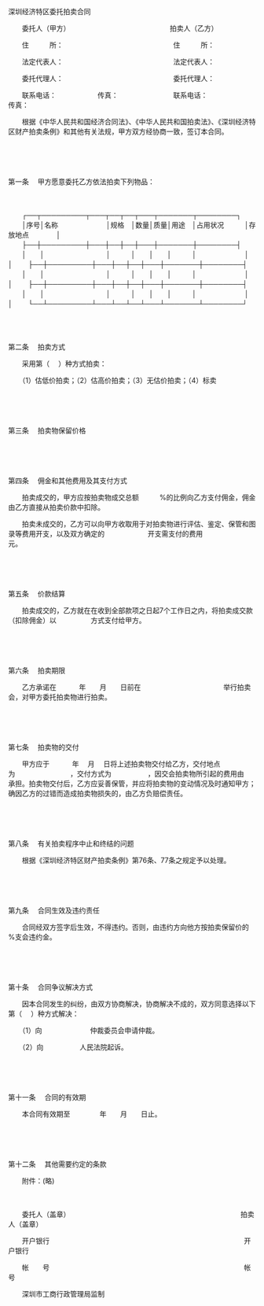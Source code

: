 



深圳经济特区委托拍卖合同



 

　　委托人（甲方）　　　　　　　　　　　　　　　拍卖人（乙方）

　　住　　　所：　　　　　　　　　　　　　　　　住　　　所：

　　法定代表人：　　　　　　　　　　　　　　　　法定代表人：

　　委托代理人：　　　　　　　　　　　　　　　　委托代理人：

　　联系电话：　　　　　　传真：　　　　　　　　联系电话：　　　　　　 传真：　　

　　根据《中华人民共和国经济合同法》、《中华人民共和国拍卖法》、《深圳经济特区财产拍卖条例》和其他有关法规，甲方双方经协商一致，签订本合同。

　　

　　

第一条
　甲方愿意委托乙方依法拍卖下列物品：

　　


　　┌──┬─────────┬───┬──┬──┬───┬───────┬────────┐
　　│序号│名称　　　　　　　│规格　│数量│质量│用途　│占用状况　　　│存放地点　　　　│
　　├──┼─────────┼───┼──┼──┼───┼───────┼────────┤
　　│　　│　　　　　　　　　│　　　│　　│　　│　　　│　　　　　　　│　　　　　　　　│
　　├──┼─────────┼───┼──┼──┼───┼───────┼────────┤
　　│　　│　　　　　　　　　│　　　│　　│　　│　　　│　　　　　　　│　　　　　　　　│
　　├──┼─────────┼───┼──┼──┼───┼───────┼────────┤
　　│　　│　　　　　　　　　│　　　│　　│　　│　　　│　　　　　　　│　　　　　　　　│
　　└──┴─────────┴───┴──┴──┴───┴───────┴────────┘
　　


　　

第二条
　拍卖方式

　　采用第（　 ）种方式拍卖：

　　（1）估低价拍卖；（2）估高价拍卖；（3）无估价拍卖；（4）标卖

　　

　　

第三条
　拍卖物保留价格

　　

　　

第四条
　佣金和其他费用及其支付方式

　　拍卖成交的，甲方应按拍卖物成交总额　　　%的比例向乙方支付佣金，佣金由乙方直接从拍卖价款中扣除。

　　拍卖未成交的，乙方可以向甲方收取用于对拍卖物进行评估、鉴定、保管和图录等费用开支，以及双方确定的　　　　　　 开支需支付的费用　　　　　　　　 元。

　　

　　

第五条
　价款结算

　　拍卖成交的，乙方就在在收到全部款项之日起7个工作日之内，将拍卖成交款（扣除佣金）以　　　　　方式支付给甲方。

　　

　　

第六条
　拍卖期限

　　乙方承诺在　　　 年　　月　　日前在　　　　　　　　　　　　举行拍卖会，对甲方委托拍卖物进行拍卖。

　　

　　

第七条
　拍卖物的交付

　　甲方应于　　　 年　 月　 日将上述拍卖物交付给乙方，交付地点为　　　　　　　　，交付方式为　　　　　 ，因交会拍卖物所引起的费用由　　　　 承担。拍卖物交付后，乙方应妥善保管，并应将拍卖物的变动情况及时通知甲方；确因乙方的过错而造成拍卖物损失的，由乙方负赔偿责任。

　　

　　

第八条
　有关拍卖程序中止和终结的问题

　　根据《深圳经济特区财产拍卖条例》第76条、77条之规定予以处理。

　　

　　

第九条
　合同生效及违约责任

　　合同经双方签字后生效，不得违约。否则，由违约方向他方按拍卖保留价的　　　　　%支会违约金。

　　

　　

第十条
　合同争议解决方式

　　因本合同发生的纠纷，由双方协商解决，协商解决不成的，双方同意选择以下第（　 ）种方式解决：

　　（1）向　　　　　　　仲裁委员会申请仲裁。　　　 

　　（2）向　　　　　 人民法院起诉。

　　

　　

第十一条
　合同的有效期

　　本合同有效期至　　　　 年　　月　　日止。

　　

　　

第十二条
　其他需要约定的条款　　

　　附件：(略) 

　　

　　委托人（盖章）　　　　　　　　　　　　　　　　　　　　　　　　　 拍卖人（盖章）

　　开户银行　　　　　　　　　　　　　　　　　　　　　　　　　　　　 开户银行

　　帐　　号　　　　　　　　　　　　　　　　　　　　　　　　　　　　 帐　　号

　　深圳市工商行政管理局监制

　　